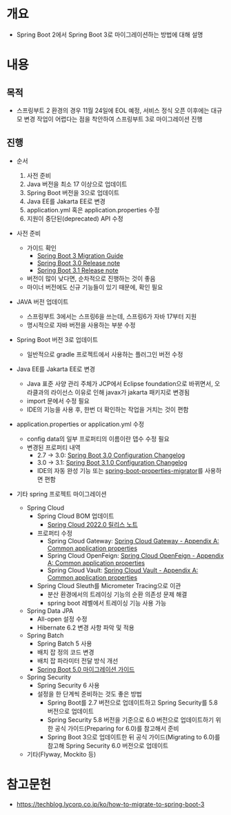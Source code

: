 # 개요
- Spring Boot 2에서 Spring Boot 3로 마이그레이션하는 방법에 대해 설명

# 내용
## 목적
- 스프링부트 2 환경의 경우 11월 24일에 EOL 예정, 서비스 정식 오픈 이후에는 대규모 변경 작업이 어렵다는 점을 착안하여 스프링부트 3로 마이그레이션 진행

## 진행
- 순서
  1. 사전 준비
  2. Java 버전을 최소 17 이상으로 업데이트
  3. Spring Boot 버전을 3으로 업데이트
  4. Java EE를 Jakarta EE로 변경
  5. application.yml 혹은 application.properties 수정
  6. 지원이 중단된(deprecated) API 수정

- 사전 준비
  - 가이드 확인
    - [Spring Boot 3 Migration Guide](https://github.com/spring-projects/spring-boot/wiki/Spring-Boot-3.0-Migration-Guide) 
    - [Spring Boot 3.0 Release note](https://github.com/spring-projects/spring-boot/wiki/Spring-Boot-3.0-Release-Notes)
    - [Spring Boot 3.1 Release note](https://github.com/spring-projects/spring-boot/wiki/Spring-Boot-3.1-Release-Notes)
  - 버전이 많이 낮다면, 순차적으로 진행하는 것이 좋음
  - 마이너 버전에도 신규 기능들이 있기 때문에, 확인 필요

- JAVA 버전 업데이트
  - 스프링부트 3에서는 스프링6을 쓰는데, 스프링6가 자바 17부터 지원
  - 명시적으로 자바 버전을 사용하는 부분 수정

- Spring Boot 버전 3로 업데이트
  - 일반적으로 gradle 프로젝트에서 사용하는 플러그인 버전 수정

- Java EE를 Jakarta EE로 변경
  - Java 표준 사양 관리 주체가 JCP에서 Eclipse foundation으로 바뀌면서, 오라클과의 라이선스 이유로 인해 javax가 jakarta 패키지로 변경됨
  - import 문에서 수정 필요
  - IDE의 기능을 사용 후, 한번 더 확인하는 작업을 거치는 것이 편함

- application.properties or application.yml 수정
  - config data의 일부 프로퍼티의 이름이란 뎁수 수정 필요
  - 변경된 프로퍼티 내역
    - 2.7 → 3.0: [Spring Boot 3.0 Configuration Changelog](https://github.com/spring-projects/spring-boot/wiki/Spring-Boot-3.0-Configuration-Changelog)
    - 3.0 → 3.1: [Spring Boot 3.1.0 Configuration Changelog](https://github.com/spring-projects/spring-boot/wiki/Spring-Boot-3.1.0-Configuration-Changelog)
    - IDE의 자동 완성 기능 또는 [spring-boot-properties-migrator](https://github.com/spring-projects/spring-boot/wiki/Spring-Boot-3.0-Migration-Guide#configuration-properties-migration)를 사용하면 편함

- 기타 spring 프로젝트 마이그레이션
  - Spring Cloud
    - Spring Cloud BOM 업데이트
      - [Spring Cloud 2022.0 릴리스 노트](https://github.com/spring-cloud/spring-cloud-release/wiki/Spring-Cloud-2022.0-Release-Notes)
    - 프로퍼티 수정
      - Spring Cloud Gateway: [Spring Cloud Gateway - Appendix A: Common application properties](https://docs.spring.io/spring-cloud-gateway/docs/current/reference/html/appendix.html)
      - Spring Cloud OpenFeign: [Spring Cloud OpenFeign - Appendix A: Common application properties](https://docs.spring.io/spring-cloud-openfeign/docs/current/reference/html/appendix.html)
      - Spring Cloud Vault: [Spring Cloud Vault - Appendix A: Common application properties](https://docs.spring.io/spring-cloud-vault/docs/current/reference/html/#common-application-properties)
    - Spring Cloud Sleuth를 Micrometer Tracing으로 이관
      - 분산 환경에서의 트레이싱 기능의 순환 의존성 문제 해결
      - spring boot 레벨에서 트레이싱 기능 사용 가능
  - Spring Data JPA
    - All-open 설정 수정
    - Hibernate 6.2 변경 사항 파악 및 적용
  - Spring Batch
    - Spring Batch 5 사용
    - 배치 잡 정의 코드 변경
    - 배치 잡 파라미터 전달 방식 개선
    - [Spring Boot 5.0 마이그레이션 가이드](https://github.com/spring-projects/spring-batch/wiki/Spring-Batch-5.0-Migration-Guide)
  - Spring Security
    - Spring Security 6 사용
    - 설정을 한 단계씩 준비하는 것도 좋은 방법
      - Spring Boot를 2.7 버전으로 업데이트하고 Spring Security를 5.8 버전으로 업데이트
      - Spring Security 5.8 버전을 기준으로 6.0 버전으로 업데이트하기 위한 공식 가이드(Preparing for 6.0)를 참고해서 준비
      - Spring Boot 3으로 업데이트한 뒤 공식 가이드(Migrating to 6.0)를 참고해 Spring Security 6.0 버전으로 업데이트
  - 기타(Flyway, Mockito 등)

# 참고문헌
- https://techblog.lycorp.co.jp/ko/how-to-migrate-to-spring-boot-3